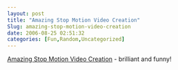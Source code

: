 ```yaml
---
layout: post
title: "Amazing Stop Motion Video Creation"
Slug: amazing-stop-motion-video-creation
date: 2006-08-25 02:51:32
categories: [Fun,Random,Uncategorized]
---
```

[Amazing Stop Motion Video Creation](http://video.google.com/videoplay?docid=6222946239593144960&sourceid=docidfeed&hl=en) - brilliant and funny!
